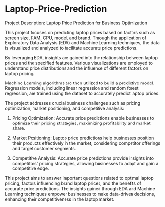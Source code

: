 # Laptop-Price-Prediction
Project Description: Laptop Price Prediction for Business Optimization

This project focuses on predicting laptop prices based on factors such as screen size, RAM, CPU, model, and brand. Through the application of Exploratory Data Analysis (EDA) and Machine Learning techniques, the data is visualized and analyzed to facilitate accurate price predictions.

By leveraging EDA, insights are gained into the relationship between laptop prices and the specified features. Various visualizations are employed to understand price distributions and the influence of different factors on laptop pricing.

Machine Learning algorithms are then utilized to build a predictive model. Regression models, including linear regression and random forest regression, are trained using the dataset to accurately predict laptop prices.

The project addresses crucial business challenges such as pricing optimization, market positioning, and competitive analysis:

1. Pricing Optimization: Accurate price predictions enable businesses to optimize their pricing strategies, maximizing profitability and market share.

2. Market Positioning: Laptop price predictions help businesses position their products effectively in the market, considering competitor offerings and target customer segments.

3. Competitive Analysis: Accurate price predictions provide insights into competitors' pricing strategies, allowing businesses to adapt and gain a competitive edge.

This project aims to answer important questions related to optimal laptop pricing, factors influencing brand laptop prices, and the benefits of accurate price predictions. The insights gained through EDA and Machine Learning techniques empower businesses to make data-driven decisions, enhancing their competitiveness in the laptop market.

